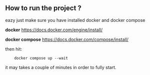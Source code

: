## How to run the project ? 

eazy just make sure you have installed docker and docker compose 

**docker** https://docs.docker.com/engine/install/

**docker compose** https://docs.docker.com/compose/install/


then hit:

```
    docker compose up --wait
```

it may takes a couple of minutes in order to fully start.
